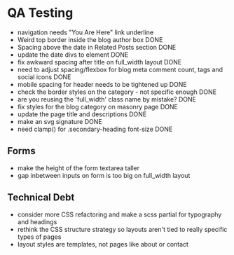 # QA Testing

-   navigation needs "You Are Here" link underline
-   Weird top border inside the blog author box DONE
-   Spacing above the date in Related Posts section DONE
-   update the date divs to <time> element DONE
-   fix awkward spacing after title on full_width layout DONE
-   need to adjust spacing/flexbox for blog meta comment count, tags and social icons DONE
-   mobile spacing for header needs to be tightened up DONE
-   check the border styles on the category - not specific enough DONE
-   are you reusing the 'full_width' class name by mistake? DONE
-   fix styles for the blog category on masonry page DONE
-   update the page title and descriptions DONE
-   make an svg signature DONE
-   need clamp() for .secondary-heading font-size DONE

## Forms

-   make the height of the form textarea taller
-   gap inbetween inputs on form is too big on full_width layout

## Technical Debt

-   consider more CSS refactoring and make a scss partial for typography and headings
-   rethink the CSS structure strategy so layouts aren't tied to really specific types of pages
-   layout styles are templates, not pages like about or contact
